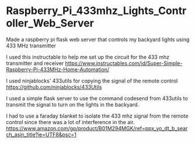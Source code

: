 # Raspberry_Pi_433mhz_Lights_Controller_Web_Server
Made a raspberry pi flask web server that controls my backyard lights using 433 MHz transmitter

I used this instructable to help me set up the circuit for the 433 mhz transmitter and receiver https://www.instructables.com/id/Super-Simple-Raspberry-Pi-433MHz-Home-Automation/

I used ninjablocks' 433utils for copying the signal of the remote control https://github.com/ninjablocks/433Utils

I used a simple flask server to use the command codesend from 433utils to transmit the signal to turn on the lights in the backyard.

I had to use a faraday blanket to isolate the 433 mhz signal from the remote control since there was a lot of interference in the air. https://www.amazon.com/gp/product/B01M294MGK/ref=ppx_yo_dt_b_search_asin_title?ie=UTF8&psc=1
